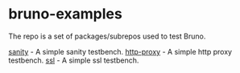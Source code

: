 # bruno-examples

The repo is a set of packages/subrepos used to test Bruno.

[sanity](/sanity) - A simple sanity testbench.
[http-proxy](/http-proxy) - A simple http proxy testbench.
[ssl](/ssl) - A simple ssl testbench.
